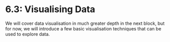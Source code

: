 # 6.3: Visualising Data

We will cover data visualisation in much greater depth in the next block, but
for now, we will introduce a few basic visualisation techniques that can be used
to explore data.

<!-- TODO: write ~1000 words -->

<!-- TODO: add 5 activities -->
